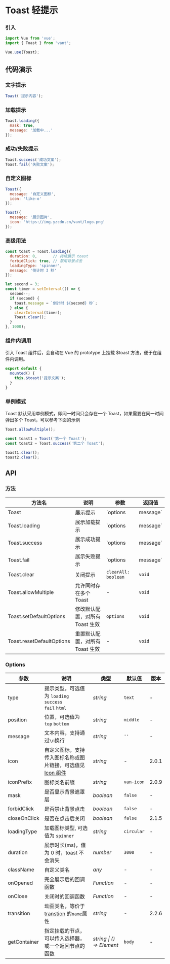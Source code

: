 # Toast 轻提示

### 引入

```js
import Vue from 'vue';
import { Toast } from 'vant';

Vue.use(Toast);
```

## 代码演示

### 文字提示

```js
Toast('提示内容');
```

### 加载提示

```js
Toast.loading({
  mask: true,
  message: '加载中...'
});
```

### 成功/失败提示

```js
Toast.success('成功文案');
Toast.fail('失败文案');
```

### 自定义图标

```js
Toast({
  message: '自定义图标',
  icon: 'like-o'
});

Toast({
  message: '展示图片',
  icon: 'https://img.yzcdn.cn/vant/logo.png'
});
```

### 高级用法

```js
const toast = Toast.loading({
  duration: 0,       // 持续展示 toast
  forbidClick: true, // 禁用背景点击
  loadingType: 'spinner',
  message: '倒计时 3 秒'
});

let second = 3;
const timer = setInterval(() => {
  second--;
  if (second) {
    toast.message = `倒计时 ${second} 秒`;
  } else {
    clearInterval(timer);
    Toast.clear();
  }
}, 1000);
```

### 组件内调用

引入 Toast 组件后，会自动在 Vue 的 prototype 上挂载 $toast 方法，便于在组件内调用。

```js
export default {
  mounted() {
    this.$toast('提示文案');
  }
}
```

### 单例模式

Toast 默认采用单例模式，即同一时间只会存在一个 Toast，如果需要在同一时间弹出多个 Toast，可以参考下面的示例

```js
Toast.allowMultiple();

const toast1 = Toast('第一个 Toast');
const toast2 = Toast.success('第二个 Toast');

toast1.clear();
toast2.clear();
```

## API

### 方法

| 方法名 | 说明 | 参数 | 返回值 |
|------|------|------|------|
| Toast | 展示提示 | `options | message` | toast 实例 |
| Toast.loading | 展示加载提示 | `options | message` | toast 实例 |
| Toast.success | 展示成功提示 | `options | message` | toast 实例 |
| Toast.fail | 展示失败提示 | `options | message` | toast 实例 |
| Toast.clear | 关闭提示 | `clearAll: boolean` | `void` |
| Toast.allowMultiple | 允许同时存在多个 Toast | - | `void` |
| Toast.setDefaultOptions | 修改默认配置，对所有 Toast 生效 | `options` | `void` |
| Toast.resetDefaultOptions | 重置默认配置，对所有 Toast 生效 | - | `void` |

### Options

| 参数 | 说明 | 类型 | 默认值 | 版本 |
|------|------|------|------|------|
| type | 提示类型，可选值为 `loading` `success`<br>`fail` `html` | *string* | `text` | - |
| position | 位置，可选值为 `top` `bottom` | *string* | `middle` | - |
| message | 文本内容，支持通过`\n`换行 | *string* | `''` | - | - |
| icon | 自定义图标，支持传入图标名称或图片链接，可选值见 [Icon 组件](#/zh-CN/icon) | *string* | - | 2.0.1 |
| iconPrefix | 图标类名前缀 | *string* | `van-icon` | 2.0.9 |
| mask | 是否显示背景遮罩层 | *boolean* | `false` | - |
| forbidClick | 是否禁止背景点击 | *boolean* | `false` | - |
| closeOnClick | 是否在点击后关闭 | *boolean* | `false` | 2.1.5 |
| loadingType | 加载图标类型, 可选值为 `spinner` | *string* | `circular` | - |
| duration | 展示时长(ms)，值为 0 时，toast 不会消失 | *number* | `3000` | - |
| className | 自定义类名 | *any* | - | - |
| onOpened | 完全展示后的回调函数 | *Function* | - | - |
| onClose | 关闭时的回调函数 | *Function* | - | - |
| transition | 动画类名，等价于 [transtion](https://cn.vuejs.org/v2/api/index.html#transition) 的`name`属性 | *string* | - | 2.2.6 |
| getContainer | 指定挂载的节点，可以传入选择器，<br>或一个返回节点的函数 | *string \| () => Element* | `body` | - |
